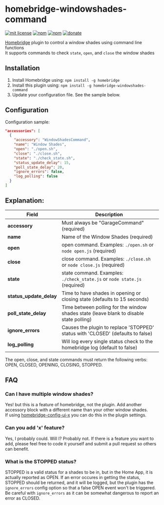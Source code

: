 # homebridge-windowshades-command
[![mit license](https://badgen.net/badge/license/MIT/red)](https://github.com/apexad/homebridge-mysmartblinds-bridge/blob/master/LICENSE)
[![npm](https://badgen.net/npm/v/homebridge-garagedoor-command)](https://www.npmjs.com/package/homebridge-garagedoor-command)
[![npm](https://badgen.net/npm/dt/homebridge-garagedoor-command)](https://www.npmjs.com/package/homebridge-garagedoor-command)
[![donate](https://badgen.net/badge/donate/paypal/91BE09)](https://www.paypal.com/cgi-bin/webscr?cmd=_s-xclick&hosted_button_id=JS2VTL89E6VZ4&source=url)

[Homebridge](https://github.com/homebridge/homebridge) plugin to control a window shades using command line functions  
It supports commands to check `state`, `open`, and `close` the window shades

## Installation

1. Install Homebridge using: `npm install -g homebridge`
2. Install this plugin using: `npm install -g homebridge-windowshades-command`
3. Update your configuration file. See the sample below.

## Configuration

Configuration sample:

```json
"accessories": [
  {
    "accessory": "WindowShadesCommand",
    "name": "Window Shades",
    "open": "./open.sh",
    "close": "./close.sh",
    "state": "./check_state.sh",
    "status_update_delay": 15,
    "poll_state_delay": 20,
    "ignore_errors": false,
    "log_polling": false
  }
]

```
## Explanation:

Field                   | Description
------------------------|------------
**accessory**           | Must always be "GarageCommand" (required)
**name**                | Name of the Window Shades (required)
**open**                | open command. Examples: `./open.sh` or `node open.js` (required)
**close**               | close command. Examples: `./close.sh` or `node close.js` (required)
**state**               | state command.  Examples: `./check_state.js` or `node state.js` (required)
**status_update_delay** | Time to have shades in opening or closing state (defaults to 15 seconds)
**poll_state_delay**    | Time between polling for the window shades state (leave blank to disable state polling)
**ignore_errors**       | Causes the plugin to replace 'STOPPED' status with 'CLOSED' (defaults to false)
**log_polling**         | Will log every single status check to the homebridge log (default to false)

The open, close, and state commands must return the following verbs: OPEN, CLOSED, OPENING, CLOSING, STOPPED.

## FAQ
### Can I have multiple window shades?
Yes! but this is a feature of homebridge, not the plugin.  Add another accessory block with a different name than your other window shades.  
If using [homebridge-config-ui-x](https://www.npmjs.com/package/homebridge-config-ui-x) you can do this in the plugin settings.

### Can you add 'x' feature?
Yes, I probably could.  Will I?  Probably not.  If there is a feature you want to add, please feel free to code it yourself and submit a pull request so others can benefit.

### What is the STOPPED status?
STOPPED is a valid status for a shades to be in, but in the Home App, it is actually reported as OPEN. If an error occures in getting the status, STOPPED should be returned, and it will be logged, but the plugin has the `ignore_errors` config option so that a false OPEN event won't be triggered. Be careful with `ignore_errors` as it can be somewhat dangerous to report an error as CLOSED.

